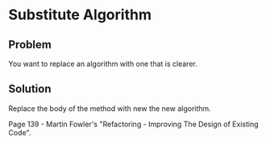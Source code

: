# Substitute Algorithm

## Problem
You want to replace an algorithm with one that is clearer.

## Solution
Replace the body of the method with new the new algorithm.

Page 139 - Martin Fowler's "Refactoring - Improving The Design of Existing Code".